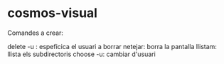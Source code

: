 # cosmos-visual

Comandes a crear: 

delete -u <name>: espeficica el usuari a borrar
netejar: borra la pantalla
llistam: llista els subdirectoris
choose -u: cambiar d'usuari
